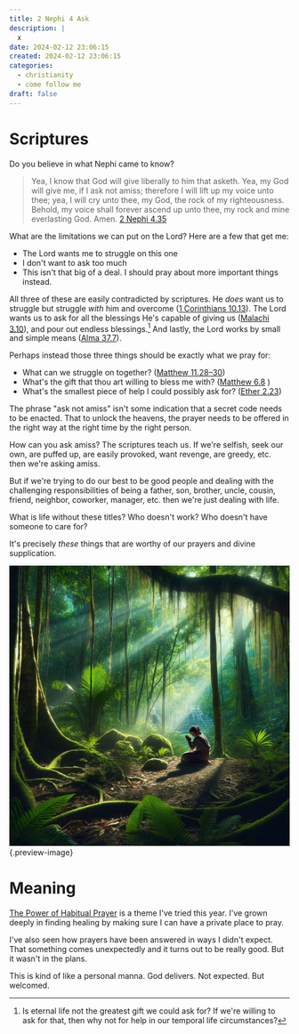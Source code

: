 ```yaml
---
title: 2 Nephi 4 Ask
description: |
  x
date: 2024-02-12 23:06:15
created: 2024-02-12 23:06:15
categories:
  - christianity
  - come follow me
draft: false
---
```

# Scriptures

Do you believe in what Nephi came to know?

> Yea, I know that God will give liberally to him that asketh. Yea, my God will give me, if I ask not amiss; therefore I will lift up my voice unto thee; yea, I will cry unto thee, my God, the rock of my righteousness. Behold, my voice shall forever ascend up unto thee, my rock and mine everlasting God. Amen.
> [2 Nephi 4.35](../scriptures/2-nephi-4.35)

What are the limitations we can put on the Lord? Here are a few that get me:

- The Lord wants me to struggle on this one
- I don't want to ask too much
- This isn't that big of a deal. I should pray about more important things instead. 

All three of these are easily contradicted by scriptures. He *does* want us to struggle but struggle *with* him and overcome ([1 Corinthians 10.13](../scriptures/1-corinthians-10.13)). The Lord wants us to ask for all the blessings He's capable of giving us ([Malachi 3.10](../scriptures/malachi-3.10)), and pour out endless blessings.[^1] And lastly, the Lord works by small and simple means ([Alma 37.7](../scriptures/alma-37.7.md)). 

Perhaps instead those three things should be exactly what we pray for:

- What can we struggle on together? ([Matthew 11.28–30](../scriptures/matthew-11.28-30.md))
- What's the gift that thou art willing to bless me with? ([Matthew 6.8](../scriptures/matthew-6.8.md) )
- What's the smallest piece of help I could possibly ask for? ([Ether 2.23](../scriptures/ether-2.23))

The phrase "ask not amiss" isn't some indication that a secret code needs to be enacted. That to unlock the heavens, the prayer needs to be offered in the right way at the right time by the right person. 

How can you ask amiss? The scriptures teach us. If we're selfish, seek our own, are puffed up, are easily provoked, want revenge, are greedy, etc. then we're asking amiss. 

But if we're trying to do our best to be good people and dealing with the challenging responsibilities of being a father, son, brother, uncle, cousin, friend, neighbor, coworker, manager, etc. then we're just dealing with life. 

What is life without these titles? Who doesn't work? Who doesn't have someone to care for? 

It's precisely *these* things that are worthy of our prayers and divine supplication. 

![Pray](../img/dalle-praying-in-a-jungle-2000-years-ago.jpeg){.preview-image}

# Meaning

[The Power of Habitual Prayer](the-power-of-habitual-prayer.md) is a theme I've tried this year. I've grown deeply in finding healing by making sure I can have a private place to pray. 

I've also seen how prayers have been answered in ways I didn't expect. That something comes unexpectedly and it turns out to be really good. But it wasn't in the plans. 

This is kind of like a personal manna. God delivers. Not expected. But welcomed. 

[^1]: Is eternal life not the greatest gift we could ask for? If we're willing to ask for that, then why not for help in our temporal life circumstances?